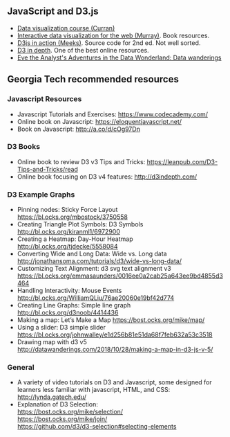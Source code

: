 ## JavaScript and D3.js

- [Data visualization course (Curran)](https://curran.github.io/dataviz-course-2018/)
- [Interactive data visualization for the web (Murray)](https://github.com/scotthmurray/d3-book). Book resources.
- [D3js in action (Meeks)](https://github.com/emeeks/d3_in_action_2). Source code for 2nd ed. Not well sorted.
- [D3 in depth](https://www.d3indepth.com/). One of the best online resources.
- [Eve the Analyst's Adventures in the Data Wonderland: Data wanderings](http://datawanderings.com/category/d3/)

## Georgia Tech recommended resources

### Javascript Resources

- Javascript Tutorials and Exercises: https://www.codecademy.com/
- Online book on Javascript: https://eloquentjavascript.net/
- Book on Javascript: http://a.co/d/cOg97Dn

### D3 Books
- Online book to review D3 v3 Tips and Tricks: https://leanpub.com/D3-Tips-and-Tricks/read
- Online book focusing on D3 v4 features: http://d3indepth.com/

### D3 Example Graphs
- Pinning nodes: Sticky Force Layout https://bl.ocks.org/mbostock/3750558
- Creating Triangle Plot Symbols: D3 Symbols http://bl.ocks.org/kiranml1/6972900
- Creating a Heatmap: Day-Hour Heatmap http://bl.ocks.org/tjdecke/5558084
- Converting Wide and Long Data: Wide vs. Long data http://jonathansoma.com/tutorials/d3/wide-vs-long-data/
- Customizing Text Alignment: d3 svg text alignment v3 https://bl.ocks.org/emmasaunders/0016ee0a2cab25a643ee9bd4855d3464
- Handling Interactivity: Mouse Events http://bl.ocks.org/WilliamQLiu/76ae20060e19bf42d774
- Creating Line Graphs: Simple line graph http://bl.ocks.org/d3noob/4414436
- Making a map: Let’s Make a Map https://bost.ocks.org/mike/map/
- Using a slider: D3 simple slider https://bl.ocks.org/johnwalley/e1d256b81e51da68f7feb632a53c3518
- Drawing map with d3 v5 http://datawanderings.com/2018/10/28/making-a-map-in-d3-js-v-5/
 

### General

- A variety of video tutorials on D3 and Javascript, some designed for learners less familiar with javascript, HTML, and CSS: http://lynda.gatech.edu/
- Explanation of D3 Selection:  
    https://bost.ocks.org/mike/selection/  
    https://bost.ocks.org/mike/join/  
    https://github.com/d3/d3-selection#selecting-elements  
